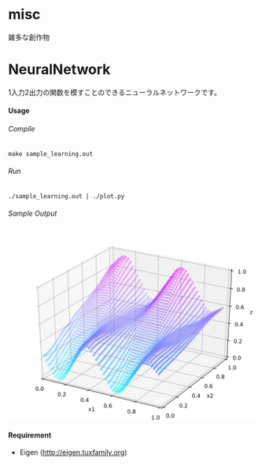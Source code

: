 # misc
雑多な創作物

# NeuralNetwork
1入力2出力の関数を模すことのできるニューラルネットワークです。

#### Usage
###### Compile
`make sample_learning.out`
###### Run
`./sample_learning.out | ./plot.py`
###### Sample Output
![plot.png](https://github.com/gidoichi/misc/blob/master/NeuralNetwork/plot.png)

#### Requirement
- Eigen (http://eigen.tuxfamily.org)
